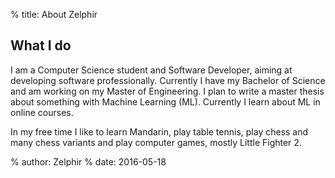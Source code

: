 % title: About Zelphir

## What I do

I am a Computer Science student and Software Developer, aiming at developing software professionally. Currently I have my Bachelor of Science and am working on my Master of Engineering. I plan to write a master thesis about something with Machine Learning (ML). Currently I learn about ML in online courses.

In my free time I like to learn Mandarin, play table tennis, play chess and many chess variants and play computer games, mostly Little Fighter 2.

% author: Zelphir
% date: 2016-05-18
